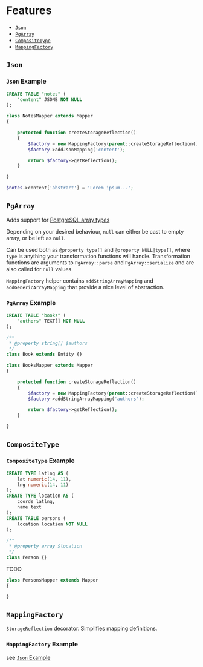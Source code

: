 # Features

- [`Json`](#Json)
- [`PgArray`](#PgArray)
- [`CompositeType`](#CompositeType)
- [`MappingFactory`](#MappingFactory)

## `Json`

### `Json` Example

```sql
CREATE TABLE "notes" (
	"content" JSONB NOT NULL
);
```

```php
class NotesMapper extends Mapper
{

	protected function createStorageReflection()
	{
		$factory = new MappingFactory(parent::createStorageReflection());
		$factory->addJsonMapping('content');

		return $factory->getReflection();
	}

}
```

```php
$notes->content['abstract'] = 'Lorem ipsum...';
```


## `PgArray`

Adds support for [PostgreSQL array types](http://www.postgresql.org/docs/9.4/static/arrays.html)

Depending on your desired behaviour, `null` can either be cast to empty array, or be left as `null`.

Can be used both as `@property type[]` and `@property NULL|type[]`, where `type` is anything your transformation functions
will handle. Transformation functions are arguments to `PgArray::parse` and `PgArray::serialize` and are also called for `null` values.

`MappingFactory` helper contains `addStringArrayMapping` and `addGenericArrayMapping` that provide a nice level of abstraction.

### `PgArray` Example

```sql
CREATE TABLE "books" (
	"authors" TEXT[] NOT NULL
);
```

```php
/**
 * @property string[] $authors
 */
class Book extends Entity {}
```

```php
class BooksMapper extends Mapper
{

	protected function createStorageReflection()
	{
		$factory = new MappingFactory(parent::createStorageReflection());
		$factory->addStringArrayMapping('authors');

		return $factory->getReflection();
	}

}
```

## `CompositeType`



### `CompositeType` Example

```sql
CREATE TYPE latlng AS (
	lat numeric(14, 11),
	lng numeric(14, 11)
);
CREATE TYPE location AS (
	coords latlng,
	name text
);
CREATE TABLE persons (
	location location NOT NULL
);
```

```php
/**
 * @property array $location
 */
class Person {}
```

TODO

```php
class PersonsMapper extends Mapper
{

}
```

## `MappingFactory`

`StorageReflection` decorator. Simplifies mapping definitions.

### `MappingFactory` Example

see [`Json` Example](#Json-Example)
